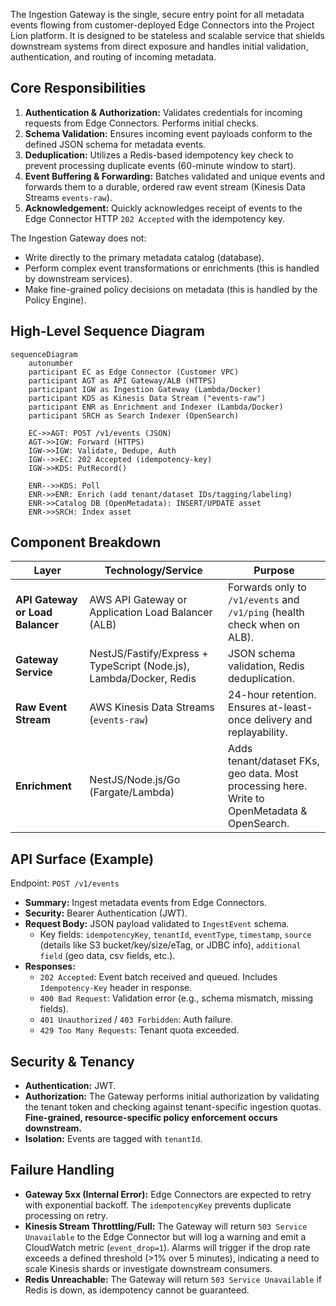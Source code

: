 The Ingestion Gateway is the single, secure entry point for all metadata events flowing from customer-deployed Edge Connectors into the Project Lion platform. It is designed to be stateless and scalable service that shields downstream systems from direct exposure and handles initial validation, authentication, and routing of incoming metadata.

## Core Responsibilities

1. **Authentication & Authorization:** Validates credentials for incoming requests from Edge Connectors. Performs initial checks.
2. **Schema Validation:** Ensures incoming event payloads conform to the defined JSON schema for metadata events.
3. **Deduplication:** Utilizes a Redis-based idempotency key check to prevent processing duplicate events (60-minute window to start).
4. **Event Buffering & Forwarding:** Batches validated and unique events and forwards them to a durable, ordered raw event stream (Kinesis Data Streams `events-raw`).
5. **Acknowledgement:** Quickly acknowledges receipt of events to the Edge Connector HTTP `202 Accepted` with the idempotency key.

The Ingestion Gateway does not:

- Write directly to the primary metadata catalog (database).
- Perform complex event transformations or enrichments (this is handled by downstream services).
- Make fine-grained policy decisions on metadata (this is handled by the Policy Engine).

## High-Level Sequence Diagram

```mermaid
sequenceDiagram
    autonumber
    participant EC as Edge Connector (Customer VPC)
    participant AGT as API Gateway/ALB (HTTPS)
    participant IGW as Ingestion Gateway (Lambda/Docker)
    participant KDS as Kinesis Data Stream ("events-raw")
    participant ENR as Enrichment and Indexer (Lambda/Docker)
    participant SRCH as Search Indexer (OpenSearch)

    EC->>AGT: POST /v1/events (JSON)
    AGT->>IGW: Forward (HTTPS)
    IGW->>IGW: Validate, Dedupe, Auth
    IGW-->>EC: 202 Accepted (idempotency-key)
    IGW->>KDS: PutRecord()

    ENR-->>KDS: Poll
    ENR->>ENR: Enrich (add tenant/dataset IDs/tagging/labeling)
    ENR->>Catalog DB (OpenMetadata): INSERT/UPDATE asset
    ENR->>SRCH: Index asset
```

## Component Breakdown

| Layer                            | Technology/Service                                           | Purpose                                                                                         |
| -------------------------------- | ------------------------------------------------------------ | ----------------------------------------------------------------------------------------------- |
| **API Gateway or Load Balancer** | AWS API Gateway or Application Load Balancer (ALB)           | Forwards only to `/v1/events` and `/v1/ping` (health check when on ALB).                                    |
| **Gateway Service**              | NestJS/Fastify/Express + TypeScript (Node.js), Lambda/Docker, Redis | JSON schema validation, Redis deduplication.                                                    |
| **Raw Event Stream**             | AWS Kinesis Data Streams (`events-raw`)                      | 24-hour retention. Ensures at-least-once delivery and replayability.                            |
| **Enrichment**                   | NestJS/Node.js/Go (Fargate/Lambda)                                  | Adds tenant/dataset FKs, geo data. Most processing here.<br>Write to OpenMetadata & OpenSearch. |

## API Surface (Example)

Endpoint: `POST /v1/events`

- **Summary:** Ingest metadata events from Edge Connectors.
- **Security:** Bearer Authentication (JWT).
- **Request Body:** JSON payload validated to `IngestEvent` schema.
  - Key fields: `idempotencyKey`, `tenantId`, `eventType`, `timestamp`, `source` (details like S3 bucket/key/size/eTag, or JDBC info), `additional field` (geo data, csv fields, etc.).
- **Responses:**
  - `202 Accepted`: Event batch received and queued. Includes `Idempotency-Key` header in response.
  - `400 Bad Request`: Validation error (e.g., schema mismatch, missing fields).
  - `401 Unauthorized` / `403 Forbidden`: Auth failure.
  - `429 Too Many Requests`: Tenant quota exceeded.

## Security & Tenancy

- **Authentication:** JWT.
- **Authorization:** The Gateway performs initial authorization by validating the tenant token and checking against tenant-specific ingestion quotas. **Fine-grained, resource-specific policy enforcement occurs downstream.**
- **Isolation:** Events are tagged with `tenantId`.

## Failure Handling

- **Gateway 5xx (Internal Error):** Edge Connectors are expected to retry with exponential backoff. The `idempotencyKey` prevents duplicate processing on retry.
- **Kinesis Stream Throttling/Full:** The Gateway will return `503 Service Unavailable` to the Edge Connector but will log a warning and emit a CloudWatch metric (`event_drop=1`). Alarms will trigger if the drop rate exceeds a defined threshold (>1% over 5 minutes), indicating a need to scale Kinesis shards or investigate downstream consumers.
- **Redis Unreachable:** The Gateway will return `503 Service Unavailable` if Redis is down, as idempotency cannot be guaranteed.
